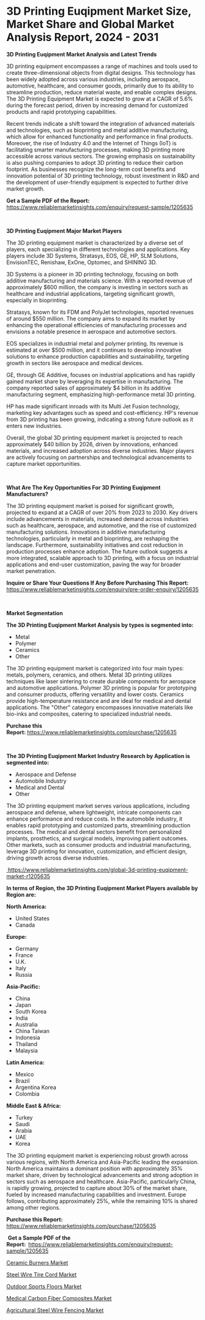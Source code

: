 <p><h1>3D Printing Euqipment Market Size, Market Share and Global Market Analysis Report, 2024 - 2031</h1></p><p><strong>3D Printing Euqipment Market Analysis and Latest Trends</strong></p>
<p><p>3D printing equipment encompasses a range of machines and tools used to create three-dimensional objects from digital designs. This technology has been widely adopted across various industries, including aerospace, automotive, healthcare, and consumer goods, primarily due to its ability to streamline production, reduce material waste, and enable complex designs. The 3D Printing Equipment Market is expected to grow at a CAGR of 5.6% during the forecast period, driven by increasing demand for customized products and rapid prototyping capabilities.</p><p>Recent trends indicate a shift toward the integration of advanced materials and technologies, such as bioprinting and metal additive manufacturing, which allow for enhanced functionality and performance in final products. Moreover, the rise of Industry 4.0 and the Internet of Things (IoT) is facilitating smarter manufacturing processes, making 3D printing more accessible across various sectors. The growing emphasis on sustainability is also pushing companies to adopt 3D printing to reduce their carbon footprint. As businesses recognize the long-term cost benefits and innovation potential of 3D printing technology, robust investment in R&D and the development of user-friendly equipment is expected to further drive market growth.</p></p>
<p><strong>Get a Sample PDF of the Report:&nbsp;</strong> <a href="https://www.reliablemarketinsights.com/enquiry/request-sample/1205635?utm_campaign=1340&utm_medium=2&utm_source=Github&utm_content=ia&utm_term=16102024&utm_id=3d-printing-euqipment">https://www.reliablemarketinsights.com/enquiry/request-sample/1205635</a></p>
<p>&nbsp;</p>
<p><strong>3D Printing Euqipment Major Market Players</strong></p>
<p><p>The 3D printing equipment market is characterized by a diverse set of players, each specializing in different technologies and applications. Key players include 3D Systems, Stratasys, EOS, GE, HP, SLM Solutions, EnvisionTEC, Renishaw, ExOne, Optomec, and SHINING 3D.</p><p>3D Systems is a pioneer in 3D printing technology, focusing on both additive manufacturing and materials science. With a reported revenue of approximately $600 million, the company is investing in sectors such as healthcare and industrial applications, targeting significant growth, especially in bioprinting.</p><p>Stratasys, known for its FDM and PolyJet technologies, reported revenues of around $550 million. The company aims to expand its market by enhancing the operational efficiencies of manufacturing processes and envisions a notable presence in aerospace and automotive sectors.</p><p>EOS specializes in industrial metal and polymer printing. Its revenue is estimated at over $500 million, and it continues to develop innovative solutions to enhance production capabilities and sustainability, targeting growth in sectors like aerospace and medical devices.</p><p>GE, through GE Additive, focuses on industrial applications and has rapidly gained market share by leveraging its expertise in manufacturing. The company reported sales of approximately $4 billion in its additive manufacturing segment, emphasizing high-performance metal 3D printing.</p><p>HP has made significant inroads with its Multi Jet Fusion technology, marketing key advantages such as speed and cost-efficiency. HP's revenue from 3D printing has been growing, indicating a strong future outlook as it enters new industries.</p><p>Overall, the global 3D printing equipment market is projected to reach approximately $40 billion by 2026, driven by innovations, enhanced materials, and increased adoption across diverse industries. Major players are actively focusing on partnerships and technological advancements to capture market opportunities.</p></p>
<p>&nbsp;</p>
<p><strong>What Are The Key Opportunities For 3D Printing Euqipment Manufacturers?</strong></p>
<p><p>The 3D printing equipment market is poised for significant growth, projected to expand at a CAGR of over 20% from 2023 to 2030. Key drivers include advancements in materials, increased demand across industries such as healthcare, aerospace, and automotive, and the rise of customized manufacturing solutions. Innovations in additive manufacturing technologies, particularly in metal and bioprinting, are reshaping the landscape. Furthermore, sustainability initiatives and cost reduction in production processes enhance adoption. The future outlook suggests a more integrated, scalable approach to 3D printing, with a focus on industrial applications and end-user customization, paving the way for broader market penetration.</p></p>
<p><strong>Inquire or Share Your Questions If Any Before Purchasing This Report:</strong> <a href="https://www.reliablemarketinsights.com/enquiry/pre-order-enquiry/1205635?utm_campaign=1340&utm_medium=2&utm_source=Github&utm_content=ia&utm_term=16102024&utm_id=3d-printing-euqipment">https://www.reliablemarketinsights.com/enquiry/pre-order-enquiry/1205635</a></p>
<p>&nbsp;</p>
<p><strong>Market Segmentation</strong></p>
<p><strong>The 3D Printing Euqipment Market Analysis by types is segmented into:</strong></p>
<p><ul><li>Metal</li><li>Polymer</li><li>Ceramics</li><li>Other</li></ul></p>
<p><p>The 3D printing equipment market is categorized into four main types: metals, polymers, ceramics, and others. Metal 3D printing utilizes techniques like laser sintering to create durable components for aerospace and automotive applications. Polymer 3D printing is popular for prototyping and consumer products, offering versatility and lower costs. Ceramics provide high-temperature resistance and are ideal for medical and dental applications. The "Other" category encompasses innovative materials like bio-inks and composites, catering to specialized industrial needs.</p></p>
<p><strong>Purchase this Report:&nbsp;</strong><a href="https://www.reliablemarketinsights.com/purchase/1205635?utm_campaign=1340&utm_medium=2&utm_source=Github&utm_content=ia&utm_term=16102024&utm_id=3d-printing-euqipment">https://www.reliablemarketinsights.com/purchase/1205635</a></p>
<p>&nbsp;</p>
<p><strong>The 3D Printing Euqipment Market Industry Research by Application is segmented into:</strong></p>
<p><ul><li>Aerospace and Defense</li><li>Automobile Industry</li><li>Medical and Dental</li><li>Other</li></ul></p>
<p><p>The 3D printing equipment market serves various applications, including aerospace and defense, where lightweight, intricate components can enhance performance and reduce costs. In the automobile industry, it enables rapid prototyping and customized parts, streamlining production processes. The medical and dental sectors benefit from personalized implants, prosthetics, and surgical models, improving patient outcomes. Other markets, such as consumer products and industrial manufacturing, leverage 3D printing for innovation, customization, and efficient design, driving growth across diverse industries.</p></p>
<p><a href="https://www.reliablemarketinsights.com/global-3d-printing-euqipment-market-r1205635?utm_campaign=1340&utm_medium=2&utm_source=Github&utm_content=ia&utm_term=16102024&utm_id=3d-printing-euqipment">&nbsp;https://www.reliablemarketinsights.com/global-3d-printing-euqipment-market-r1205635</a></p>
<p><strong>In terms of Region, the 3D Printing Euqipment Market Players available by Region are:</strong></p>
<p>
    <p> <strong> North America: </strong>
        <ul>
            <li>United States</li>
            <li>Canada</li>
        </ul>
        </p> 
    <p> <strong> Europe: </strong>
        <ul>
            <li>Germany</li>
            <li>France</li>
            <li>U.K.</li>
            <li>Italy</li>
            <li>Russia</li>
        </ul>
        </p> 
    <p> <strong> Asia-Pacific: </strong>
        <ul>
            <li>China</li>
            <li>Japan</li>
            <li>South Korea</li>
            <li>India</li>
            <li>Australia</li>
            <li>China Taiwan</li>
            <li>Indonesia</li>
            <li>Thailand</li>
            <li>Malaysia</li>
        </ul>
        </p> 
    <p> <strong> Latin America: </strong>
        <ul>
            <li>Mexico</li>
            <li>Brazil</li>
            <li>Argentina Korea</li>
            <li>Colombia</li>
        </ul>
        </p> 
    <p> <strong> Middle East & Africa: </strong>
        <ul>
            <li>Turkey</li>
            <li>Saudi</li>
            <li>Arabia</li>
            <li>UAE</li>
            <li>Korea</li>
        </ul>
    </p>
    </p>
<p><p>The 3D printing equipment market is experiencing robust growth across various regions, with North America and Asia-Pacific leading the expansion. North America maintains a dominant position with approximately 35% market share, driven by technological advancements and strong adoption in sectors such as aerospace and healthcare. Asia-Pacific, particularly China, is rapidly growing, projected to capture about 30% of the market share, fueled by increased manufacturing capabilities and investment. Europe follows, contributing approximately 25%, while the remaining 10% is shared among other regions.</p></p>
<p><strong>Purchase this Report: </strong><a href="https://www.reliablemarketinsights.com/purchase/1205635?utm_campaign=1340&utm_medium=2&utm_source=Github&utm_content=ia&utm_term=16102024&utm_id=3d-printing-euqipment">https://www.reliablemarketinsights.com/purchase/1205635</a></p>
<p>&nbsp;<strong>Get a Sample PDF of the Report:&nbsp;&nbsp;</strong><a href="https://www.reliablemarketinsights.com/enquiry/request-sample/1205635?utm_campaign=1340&utm_medium=2&utm_source=Github&utm_content=ia&utm_term=16102024&utm_id=3d-printing-euqipment">https://www.reliablemarketinsights.com/enquiry/request-sample/1205635</a></p>
<p><strong></strong></p>
<p><p><a href="https://www.linkedin.com/pulse/exploring-ceramic-burners-market-dynamics-revenue-analysis-qhzue?trk=public_post_embed_feed-article-content&utm_campaign=1340&utm_medium=2&utm_source=Github&utm_content=ia&utm_term=16102024&utm_id=3d-printing-euqipment">Ceramic Burners Market</a></p><p><a href="https://www.linkedin.com/pulse/steel-wire-tire-cord-market-emerging-trends-future-prospects-k0ice?trk=public_post_embed_feed-article-content&utm_campaign=1340&utm_medium=2&utm_source=Github&utm_content=ia&utm_term=16102024&utm_id=3d-printing-euqipment">Steel Wire Tire Cord Market</a></p><p><a href="https://www.linkedin.com/pulse/outdoor-sports-floors-value-chain-analysis-from-raw-materials-ohyme?trk=public_post_embed_feed-article-content&utm_campaign=1340&utm_medium=2&utm_source=Github&utm_content=ia&utm_term=16102024&utm_id=3d-printing-euqipment">Outdoor Sports Floors Market</a></p><p><a href="https://github.com/WillieWoodard/Market-Research-Report-List-6/blob/main/medical-carbon-fiber-composites-market.md?utm_campaign=1340&utm_medium=2&utm_source=Github&utm_content=ia&utm_term=16102024&utm_id=3d-printing-euqipment">Medical Carbon Fiber Composites Market</a></p><p><a href="https://www.linkedin.com/pulse/emerging-technologies-reshaping-agricultural-steel-wire-fkbre?trk=public_post_embed_feed-article-content&utm_campaign=1340&utm_medium=2&utm_source=Github&utm_content=ia&utm_term=16102024&utm_id=3d-printing-euqipment">Agricultural Steel Wire Fencing Market</a></p></p>